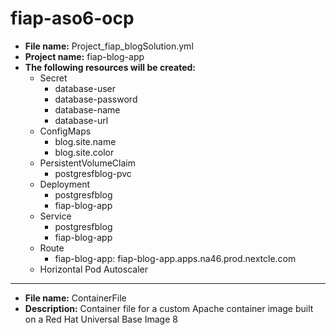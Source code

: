 # fiap-aso6-ocp

- **File name:** Project_fiap_blogSolution.yml
- **Project name:** fiap-blog-app
- **The following resources will be created:** 
  - Secret
    - database-user
    - database-password
    - database-name
    - database-url      
  - ConfigMaps
    - blog.site.name
    - blog.site.color
  - PersistentVolumeClaim
    - postgresfblog-pvc
  - Deployment
    - postgresfblog
    - fiap-blog-app
  - Service
    - postgresfblog
    - fiap-blog-app
  - Route
    - fiap-blog-app: fiap-blog-app.apps.na46.prod.nextcle.com
  - Horizontal Pod Autoscaler
  
******************************************************************************************
- **File name:** ContainerFile
- **Description:** Container file for a custom Apache container image built on a Red Hat Universal Base Image 8
